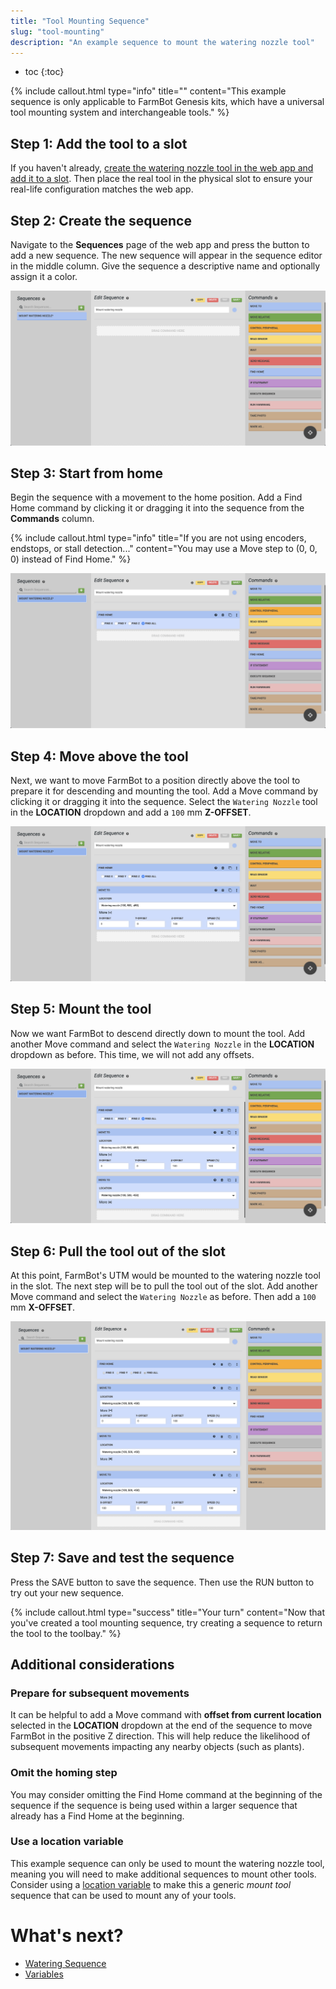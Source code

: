 ```yaml
---
title: "Tool Mounting Sequence"
slug: "tool-mounting"
description: "An example sequence to mount the watering nozzle tool"
---
```


* toc
{:toc}

{%
include callout.html
type="info"
title=""
content="This example sequence is only applicable to FarmBot Genesis kits, which have a universal tool mounting system and interchangeable tools."
%}

## Step 1: Add the tool to a slot

If you haven't already, [create the watering nozzle tool in the web app and add it to a slot](../tools.md). Then place the real tool in the physical slot to ensure your real-life configuration matches the web app.

## Step 2: Create the sequence

Navigate to the **Sequences** page of the web app and press the <span class="fb-button fb-green"><i class='fa fa-plus'></i></span> button to add a new sequence. The new sequence will appear in the sequence editor in the middle column. Give the sequence a descriptive name and optionally assign it a color.

![mount nozzle sequence empty](_images/mount_nozzle_sequence_empty.png)

## Step 3: Start from home

Begin the sequence with a movement to the home position. Add a <span class="fb-step fb-find-home">Find Home</span> command by clicking it or dragging it into the sequence from the **Commands** column.

{%
include callout.html
type="info"
title="If you are not using encoders, endstops, or stall detection..."
content="You may use a <span class='fb-step fb-move-absolute'>Move</span> step to (0, 0, 0) instead of <span class='fb-step fb-find-home'>Find Home</span>."
%}

![mount nozzle sequence find home](_images/mount_nozzle_sequence_find_home.png)

## Step 4: Move above the tool

Next, we want to move FarmBot to a position directly above the tool to prepare it for descending and mounting the tool. Add a <span class="fb-step fb-move">Move</span> command by clicking it or dragging it into the sequence. Select the `Watering Nozzle` tool in the **LOCATION** dropdown and add a `100` mm **Z-OFFSET**.

![mount nozzle sequence move above](_images/mount_nozzle_sequence_move_above.png)

## Step 5: Mount the tool

Now we want FarmBot to descend directly down to mount the tool. Add another <span class="fb-step fb-move">Move</span> command and select the `Watering Nozzle` in the **LOCATION** dropdown as before. This time, we will not add any offsets.

![mount nozzle sequence move to](_images/mount_nozzle_sequence_move_to.png)

## Step 6: Pull the tool out of the slot

At this point, FarmBot's UTM would be mounted to the watering nozzle tool in the slot. The next step will be to pull the tool out of the slot. Add another <span class="fb-step fb-move">Move</span> command and select the `Watering Nozzle` as before. Then add a `100` mm **X-OFFSET**.

![mount nozzle sequence move out](_images/mount_nozzle_sequence_move_out.png)

## Step 7: Save and test the sequence

Press the <span class="fb-button fb-green">SAVE</span> button to save the sequence. Then use the <span class="fb-button fb-orange">RUN</span> button to try out your new sequence.

{%
include callout.html
type="success"
title="Your turn"
content="Now that you've created a tool mounting sequence, try creating a sequence to return the tool to the toolbay."
%}

## Additional considerations

### Prepare for subsequent movements

It can be helpful to add a <span class="fb-step fb-move">Move</span> command with **offset from current location** selected in the **LOCATION** dropdown at the end of the sequence to move FarmBot in the positive Z direction. This will help reduce the likelihood of subsequent movements impacting any nearby objects (such as plants).

### Omit the homing step

You may consider omitting the <span class="fb-step fb-find-home">Find Home</span> command at the beginning of the sequence if the sequence is being used within a larger sequence that already has a <span class="fb-step fb-find-home">Find Home</span> at the beginning.

### Use a location variable

This example sequence can only be used to mount the watering nozzle tool, meaning you will need to make additional sequences to mount other tools. Consider using a [location variable](variables.md) to make this a generic _mount tool_ sequence that can be used to mount any of your tools.

# What's next?

 * [Watering Sequence](watering.md)
 * [Variables](../variables.md)
